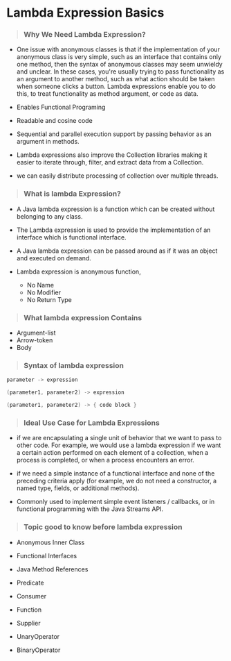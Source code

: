 # Lambda Expression Basics

> ### Why We Need Lambda Expression?

- One issue with anonymous classes is that if the implementation of your anonymous class is very simple, such as an interface that contains only one method, then the syntax of anonymous classes may seem unwieldy and unclear. In these cases, you're usually trying to pass functionality as an argument to another method, such as what action should be taken when someone clicks a button. Lambda expressions enable you to do this, to treat functionality as method argument, or code as data.

* Enables Functional Programing

* Readable and cosine code

* Sequential and parallel execution support by passing behavior as an argument in methods.

- Lambda expressions also improve the Collection libraries making it easier to iterate through, filter, and extract data from a Collection.

* we can easily distribute processing of collection over multiple threads.

> ### What is lambda Expression?

- A Java lambda expression is a function which can be created without belonging to any class.

* The Lambda expression is used to provide the implementation of an interface which is functional interface.

- A Java lambda expression can be passed around as if it was an object and executed on demand.

- Lambda expression is anonymous function,
  - No Name
  - No Modifier
  - No Return Type

> ### What lambda expression Contains

- Argument-list
- Arrow-token
- Body

> ### Syntax of lambda expression

```java
parameter -> expression

(parameter1, parameter2) -> expression

(parameter1, parameter2) -> { code block }
```

> ### Ideal Use Case for Lambda Expressions

- if we are encapsulating a single unit of behavior that we want to pass to other code. For example, we would use a lambda expression if we want a certain action performed on each element of a collection, when a process is completed, or when a process encounters an error.

- if we need a simple instance of a functional interface and none of the preceding criteria apply (for example, we do not need a constructor, a named type, fields, or additional methods).

- Commonly used to implement simple event listeners / callbacks, or in functional programming with the Java Streams API.

> ### Topic good to know before lambda expression

- Anonymous Inner Class

- Functional Interfaces

- Java Method References

- Predicate

- Consumer

- Function

- Supplier

- UnaryOperator

- BinaryOperator
